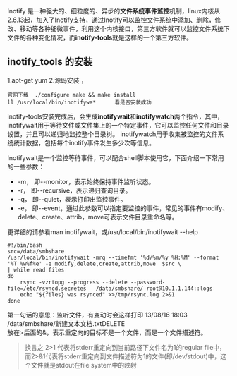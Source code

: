 Inotify 是一种强大的、细粒度的、异步的**文件系统事件监控**机制，linux内核从2.6.13起，加入了Inotify支持，通过Inotify可以监控文件系统中添加、删除，修改、移动等各种细微事件，利用这个内核接口，第三方软件就可以监控文件系统下文件的各种变化情况，而**inotify-tools**就是这样的一个第三方软件。  


## inotify_tools  的安装 
1.apt-get yum 
2.源码安装 ，
```
官网下载  ./configure make && make install  
ll /usr/local/bin/inotifywa*      看是否安装成功 
```

inotify-tools安装完成后，会生成**inotifywait**和**inotifywatch**两个指令，其中，
inotifywait用于等待文件或文件集上的一个特定事件，它可以监控任何文件和目录设置，并且可以递归地监控整个目录树。
inotifywatch用于收集被监控的文件系统统计数据，包括每个inotify事件发生多少次等信息。           


Inotifywait是一个监控等待事件，可以配合shell脚本使用它，下面介绍一下常用的一些参数：
* -m， 即--monitor，表示始终保持事件监听状态。
* -r， 即--recursive，表示递归查询目录。
* -q， 即--quiet，表示打印出监控事件。
* -e， 即--event，通过此参数可以指定要监控的事件，常见的事件有modify、delete、create、attrib，move可表示文件目录重命名等。


更详细的请参看man  inotifywait，或/usr/local/bin/inotifywait  --help         


```
#!/bin/bash
src=/data/smbshare
/usr/local/bin/inotifywait -mrq --timefmt '%d/%m/%y %H:%M' --format '%T %w%f%e' -e modify,delete,create,attrib,move  $src \
| while read files
do
    rsync -vzrtopg --progress --delete --password-file=/etc/rsyncd.secretes   /data/smbshare/ root@10.1.1.144::logs
    echo "${files} was rsynced" >>/tmp/rsync.log 2>&1
done 
```
第一句话的意思：监听文件，有变动时会这样打印    13/08/16 18:03 /data/smbshare/新建文本文档.txtDELETE     
放在>后面的&，表示重定向的目标不是一个文件，而是一个文件描述符。
> 换言之 2>1 代表将stderr重定向到当前路径下文件名为1的regular file中，而2>&1代表将stderr重定向到文件描述符为1的文件(即/dev/stdout)中，这个文件就是stdout在file system中的映射
   